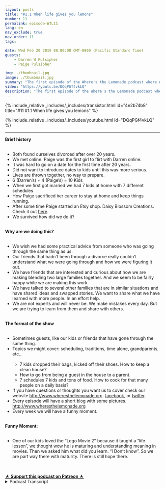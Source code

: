 ```yaml
---
layout: posts
title: "#1.1 When life gives you lemons"
number: 11
permalink: episode-WTL11
lang: en
nav_exclude: true
nav_order: 11
tags:

date: Wed Feb 20 2019 08:00:00 GMT-0800 (Pacific Standard Time)
guests:
    - Darren W Pulsipher
    - Paige Pulsipher

img: ./thumbnail.jpg
image: ./thumbnail.jpg
summary: "The first episode of the Where's the Lemonade podcast where we talk about why we are podcasting in the first place."
video: "https://youtu.be/DQqPGf4vkLQ"
description: "The first episode of the Where's the Lemonade podcast where we talk about why we are podcasting in the first place."
---
```


<div>
{% include_relative _includes/_includes/transistor.html id="4e2b74b8" title="#11 #1.1 When life gives you lemons" %}

{% include_relative _includes/_includes/youtube.html id="DQqPGf4vkLQ" %}
</div>

---

<html><head></head><body><div><strong>Brief history<br></strong><br></div><ul><li>Both found ourselves divorced after over 20 years.</li><li>We met online. Paige was the first girl to flirt with Darren online.</li><li>It was hard to go on a date for the first time after 20 years.</li><li>Did not want to introduce dates to kids until this was more serious.</li><li>Lives are thrown together, no way to prepare.</li><li>6 (Darren’s) + 4 (Paige’s) = 10 Kids</li><li>When we first got married we had 7 kids at home with 7 different schedules</li><li>How Paige sacrificed her career to stay at home and keep things running.</li><li>After some time Paige started an Etsy shop. Daisy Blossom Creations. Check it out <a href="https://www.etsy.com/shop/Daisyblossomcreation">here</a>.</li><li>We survived how did we do it?</li></ul><div><strong><br>Why are we doing this?<br></strong><br></div><ul><li>We wish we had some practical advice from someone who was going through the same thing as us.</li><li>Our friends that hadn't been through a divorce really couldn't understand what we were going through and how we were figuring it out.</li><li>We have friends that are interested and curious about how we are making blending two large families together. And we seem to be fairly happy while we are making this work.</li><li>We have talked to several other families that are in similar situations and have shared ideas and swapped stories. We want to share what we have learned with more people. In an effort help.</li><li>We are not experts and will never be. We make mistakes every day. But we are trying to learn from them and share with others.</li></ul><div><strong><br>The format of the show<br></strong><br></div><ul><li>Sometimes guests, like our kids or friends that have gone through the same thing.</li><li>Topics we might cover: scheduling, traditions, time alone, grandparents, etc...<br><br><ul><li>7 kids dropped their bags, kicked off their shoes. How to keep a clean house?</li><li>How to go from being a guest in the house to a parent.</li><li>7 schedules 7 kids and tons of food. How to cook for that many people on a daily basis?</li></ul></li><li>If you have questions or thoughts you want us to cover check our website <a href="http://www.wheresthelemonade.org">http://www.wheresthelemonade.org</a>. <a href="https://www.facebook.com/Wheres-the-Lemonade-1061203680747859/">facebook</a>, or <a href="https://twitter.com/wtlemonade">twitter</a>.</li><li>Every episode will have a short blog with some pictures. <a href="http://www.wheresthelemonade.org">http://www.wheresthelemonade.org</a></li><li>Every week we will have a funny moment.</li></ul><div><strong><br>Funny Moment:<br></strong><br></div><ul><li>One of our kids loved the “Lego Movie 2” because it taught a “life lesson”, we thought wow he is maturing and understanding meaning in movies. Then we asked him what did you learn. “I Don’t know”. So we are part way there with maturity. There is still hope there.</li></ul><div><br></div><div><br></div>
<strong>
  <a href="https://www.patreon.com/wheresthelemonade" target="_donate" rel="payment" title="★ Support this podcast on Patreon ★">★ Support this podcast on Patreon ★</a>
</strong></body></html>

<details>
<summary> Podcast Transcript </summary>

<p>﻿1</p>
<p>This is Darren and this is Page,and this is where's the lemonadewhere we try and figure outwhat to do with those lemonsthat are thrown at us or thrown at us.</p>
<p>Makes them lemonade, maybe.</p>
<p>I guess it depends on the week for sure.</p>
<p>In this episode, we're going to talk aboutwhy we're doing this podcast.</p>
<p>Why are we? I'm not exactly sure.</p>
<p>Maybe we'll figure it out. Sounds good.</p>
<p>So just a little bit about ourselves.</p>
<p>This is Darren and this is Page.</p>
<p>And after 20 years of marriage, we bothfound ourselves divorced and alone.</p>
<p>Yeah, we did.</p>
<p>It was a it was a tough time.</p>
<p>Very. Yeah.</p>
<p>I think anyone that's gone throughthat can relate to that.</p>
<p>Emotional turmoil and physical turmoil,</p>
<p>Everything that goes goes on in them.</p>
<p>Yeah, it's. It's difficult.</p>
<p>Difficult for the grown ups.</p>
<p>It's difficult for the kids.</p>
<p>It's just, you know, it's a bummer.</p>
<p>It's a major bummer.</p>
<p>That'swhen lemons are thrown at you, right?</p>
<p>Yes. Yes. So after some time, we.</p>
<p>We actually.</p>
<p>You'd been dating longer than I had.</p>
<p>And we actually met online.</p>
<p>We did.</p>
<p>In fact, you were the first personto flirt with me online.</p>
<p>Yes, I remember.</p>
<p>I was kind of burntout of of the online thing.</p>
<p>And I hadn't been on in a long time.</p>
<p>And I got on after a few months of a breakand there wasyour picture popped up and it said,you have a new member in your area.</p>
<p>So I sent you a little smiley face with awith a.</p>
<p>It was a flirt, you know, Flirt.</p>
<p>That's right.</p>
<p>And apparently, you hadyou had just gotten outjust five men on 5 minutes to spendall the time Photoshopping my picture.</p>
<p>That was 18 months old.</p>
<p>It wasn't 18.</p>
<p>Yeah, I was 18 months old. Huh.</p>
<p>And how many people?£30 lighter than what I was.</p>
<p>It was still me, though.</p>
<p>Bait and switch, but that's okay.</p>
<p>Just a little bit.</p>
<p>But it was. It was fine.</p>
<p>So I remember that the first date thatwe went on, it was really hard for me.</p>
<p>It's scary after,you know, 20 some odd years of,you know, Yeah,not doing that kind of thing.</p>
<p>And all suddenyou are doing that kind of thing.</p>
<p>It's it is.</p>
<p>It's weird and awkward and and Yeah,but we did.</p>
<p>In fact, we were.</p>
<p>I was your first date. Yup.</p>
<p>You were not my last.</p>
<p>No, no.</p>
<p>Because I did not want to bethe rebound girl.</p>
<p>No. So she actually insistedthat I date other girls,and he took that very seriously.</p>
<p>I had no problemonce I got used to it.</p>
<p>Yeah, I had no problem dating other girls.</p>
<p>Yeah, In fact, he was dating so many,he had to keep a spreadsheetto keep us all straight.</p>
<p>I actually did.</p>
<p>It's different when you're olderand there's kids involved becauseyou have something to talk about.</p>
<p>It's. They're each other's kids.</p>
<p>The family is so important to usand so whenwhen you start talkingabout other people's families,keeping all the namestrue, it's really, really difficult.</p>
<p>Oh, it sounds like it was a hard timefor you, dear.</p>
<p>It was.</p>
<p>I hardly got any sleep at all, rather.</p>
<p>But when we finally decided,hey, this is this is something serious.</p>
<p>This is something we want to to carry on.</p>
<p>We had to talk a lot about Whendo we introduce the kids to each other?</p>
<p>Yes, we were.</p>
<p>We had to make sure we were very seriousbefore we did that, because you don'twant to just throw the kids into,you know, a not serious relationship.</p>
<p>Right.</p>
<p>Because the kids become easily attachedto who you're dating.</p>
<p>And and it you break it off.</p>
<p>It can be pretty hard for them.</p>
<p>So before we introducethe kids to each other, we were datingonly late at night, basically afterwe would put the kids to bed.</p>
<p>Kids to bed? Yeah.</p>
<p>Then we would,you know, hang out at Walmart.</p>
<p>We had nowhere to go.</p>
<p>We couldn't go to WinCo movie theaters.</p>
<p>I would periodically have to goshopping at 10:00 at night.</p>
<p>My older kids were like, Oh, you have togo get chocolate chips again, Dad.</p>
<p>Yep, I'm off to get chocolate chips.</p>
<p>Don't wait up for me.</p>
<p>Yeah, Those chocolate chips are hiddenat the grocery store, apparently.</p>
<p>Yes, they are.</p>
<p>They take a long time to find so funny.</p>
<p>But we were throwing my six kids.</p>
<p>And your four kids all together. Yes.</p>
<p>And if people did not just addthat up. Yes.</p>
<p>We have ten children together.</p>
<p>In fact, when I started datingyou and I was telling my friendsabout you and your six children,they all said, run, run, run away.</p>
<p>Why would you get involvedwith somebody with six kids?</p>
<p>And I you know, I didn't feel like</p>
<p>I could be that that pickyand that choose, you know, when you'retrying to find someone with all the ages.</p>
<p>Took one day with meshe was she was I was smitten.</p>
<p>But do you know what I mean? You you can'tyou know, you have so many boxesyou want to check off, right?</p>
<p>When you're looking for someoneand you're looking for a good matchfor yourself and your family and your kidsand that's very different.</p>
<p>It's different. And so you.</p>
<p>I didn't feel like I could go, Nope,</p>
<p>You can't have more than you know,you can't have allyou can only have two kids.</p>
<p>You can only have brown hair.</p>
<p>You know, I just felt like</p>
<p>I had to be a little more open than that.</p>
<p>So only brown hair.</p>
<p>I have white hairand I have since we've been married.</p>
<p>So anyway, I did not run away.</p>
<p>No, you did not.</p>
<p>I stayed. Yeah, And I'm glad you did.</p>
<p>Well, great. I am. I'm very glad.</p>
<p>That's good to know.</p>
<p>So when when we actually got married,we actually had eight kids at home.</p>
<p>One was just getting readyto leave on a two year mission.</p>
<p>Right. So that was all chaotic.</p>
<p>And then then we had seven kids at homeliving with usat seven different schedules,at five different schools.</p>
<p>Yeah, it was it was crazy. It was crazy.</p>
<p>So we learned a lotfrom that blending experience.</p>
<p>And that's why we're doing this podcast.</p>
<p>Yeah, to just share our experiences.</p>
<p>We are not experts on anything at all.</p>
<p>Far from it.</p>
<p>You know, we're learning every day, butit's just we're hereto share our experiences.</p>
<p>And if somebody, someone out therecan benefit from listening tohow we're getting through things,then I'd be very happy.</p>
<p>Yeah, I, you know,with with all the at the beginning,with all that goingon, you were working as a bank teller?</p>
<p>No, I was working as a.</p>
<p>Oh, that's right. Banker.</p>
<p>My personal banker, actually. Yes.</p>
<p>I have been promoted to banker.</p>
<p>You were my personal bank.</p>
<p>I was your first.</p>
<p>How many accounts did we open up?</p>
<p>Oh, gosh, I don't know.</p>
<p>Yeah, it was in the Wells Fargo days, So,yes, we had to open so many accounts.</p>
<p>That's all done now. Butyeah, Iremember you were really sadthat you had to quit your banking job.</p>
<p>That is sarcasm in his voice.</p>
<p>No, I was not sad at all,but I did enjoy working.</p>
<p>But that was ait was a very stressful job.</p>
<p>A very stressful job.</p>
<p>So but we didn't we really didn't see how.</p>
<p>There was no way.</p>
<p>Yeah.</p>
<p>I mean, Darrenmade a lot more money than I did.</p>
<p>So it was a it was a no brainer that</p>
<p>I stay home.</p>
<p>But with sevenkids, seven different schedules,there was just practicallyno way that I could have.</p>
<p>I remember we were eating two dinnersand I</p>
<p>Yeah,because the kids were in swim and swim.</p>
<p>It was it was a really crazy time.</p>
<p>But we made it through it.</p>
<p>We did.</p>
<p>We did.</p>
<p>We we just kept on goingand kept on going.</p>
<p>We found some lemonadeevery once in a whilewhen it was more rarein those days to have lemonade.</p>
<p>So we're going to talk about some ofthose things in some of our episodes.</p>
<p>But it's funny because some of ourfriends are married friendsthat had gone through divorce.</p>
<p>They were watching us go through thisand they didn't know what to do. No.</p>
<p>And they even though they triedto be there for you and it's difficult.</p>
<p>It's difficult for thembecause they really can'thave the empathythat someone that has gone throughit will have so much as ourour friends try to be there for us.</p>
<p>It was they really couldn't understand.</p>
<p>Yeah, they couldn't understand.</p>
<p>So that's yeah, that'sone of the reasons we're doingthis is so that, hey,maybe they can hear our storynow that it's been some yearssince that's passed, you know,we have a little bit more perspective.</p>
<p>We're not in the throes of everythinggoing on, butwe also found other friends that have gonethrough the same thing as us.</p>
<p>Yes. Yes.</p>
<p>And I think there's a little bit of pull,you know, too, towards those people.</p>
<p>When you meet someone and go,oh, you've you've been through this too.</p>
<p>Yeah.</p>
<p>And you know, and we have some closefriends that are, you know, acouple of years in front of us as far asthey don't have any kids at home anymore.</p>
<p>Right.</p>
<p>And they went throughblending big families together.</p>
<p>So it's it's interesting talking to them,getting advice from them and tips.</p>
<p>And so we want to sharethose tips with more people.</p>
<p>And we know our our situationis pretty unique with such a big family.</p>
<p>But I think there's a lot of good tipsthat we learned along the way.</p>
<p>Yeah.</p>
<p>And people are always curious when theyfind out about our family situation,about how we are doing this,and we seem to be fairly happy doing it.</p>
<p>I think so. I mean, you know,we definitely have our moments inour days where things are notexactlyperfect, perfect, but it's never perfect.</p>
<p>You know, one of the things we learnedwas to laugh a lot.</p>
<p>Yes, that helps out quite a bit.</p>
<p>That does that.</p>
<p>That is actually very helpful.</p>
<p>You just have toto try and see the positive or the,you know, the the fun in it. Yes.</p>
<p>You know, whatever it is, sometimesit's laugh or cry.</p>
<p>And I'd always rather laugh.</p>
<p>And we play a lot of music.</p>
<p>Music is big.</p>
<p>Yeah, it's big in this house.</p>
<p>You're not ever find usgetting ready for school.</p>
<p>We ready for the day Without music.</p>
<p>Without music on itjust tears up the whole mood.</p>
<p>And if someone's really grumpy,all you have to do is turn some musicon and start dancing and everythingcalms down, right?</p>
<p>Especially eighties music.</p>
<p>It absolutely works every time.</p>
<p>Absolutely works every time.</p>
<p>But we're we'rethe show format is all about thingsthat we've learned.</p>
<p>So each episode as we go through thiswe'll talk about in depthone of one of the different thingsthat we've doneor that we've learnedis something that happened that week.</p>
<p>As we're still in the middle of this.</p>
<p>We still have kids at home.</p>
<p>Two of them are mine and one is yours.</p>
<p>And they're only, what, eight months apartbetween the three of them.</p>
<p>So yeah, just about.</p>
<p>Yeah.</p>
<p>So yeah, we've got 12, 13, 14,almost 14 year old in the house.</p>
<p>Yeah.</p>
<p>So have the three amigoswe like to call them. Yep.</p>
<p>And these three are really interesting.</p>
<p>They've all grown up together. They.</p>
<p>Yeah.</p>
<p>Where The older kids really, they kind ofgrew up but some were already gone.</p>
<p>Some of them were whilewe had a little bit of time left.</p>
<p>But it's interestingto see how things changedover these last yearswith the difference in the kids.</p>
<p>So we have several topicsthat that fit the kids in well,not just the kids,but our lives that have changed over time.</p>
<p>But we want to talk about those topics.</p>
<p>Yeah, I mean, there's it's funny,when we first sat down to make a listof all the topicsthat we could oh, my goodness,you know, have episodes on for a podcastbecause I was thinking, oh, you know,is there enough? Yes, there are enough.</p>
<p>And oh my goodness, we just kept writingand writing and writing topics.</p>
<p>I mean, one of themthat we'll be covering,you know, at some point is the scheduleswe mentioned that there were seven atwill, eight but seven kids really at homeand that seven different schedules.</p>
<p>And that was crazy.</p>
<p>We had you created a calendar with yeah,we use Google Calendar,which was a shared calendar.</p>
<p>My ex could see where the kids were.</p>
<p>She could put things on there.</p>
<p>It was the only waywe can keep things straight.</p>
<p>But everybody has their own color.</p>
<p>Everyone have their own color.</p>
<p>The older kids that had phones had theirschedule, they could make changes to it.</p>
<p>We could see what was going on.</p>
<p>It really saved us at the beginning.</p>
<p>Yes. Yeah, it really did.</p>
<p>You have to be so much more organizedwhen you're a blended familyand are having that many kids.</p>
<p>Yeah. Keep track of. Well, yeah.</p>
<p>And there were a lot like not only justkeeping track of the schedules,but having that many kidsfrom different familiesand with different expectationscomingall into one family was was difficult.</p>
<p>I mean, one of the things wasyou like a clean picked up house.</p>
<p>Yes, I do.</p>
<p>And youwanted it clean all the time.</p>
<p>And it was like a horde of elephantscoming home every day from school,not all at once, but it took like an hourand a half to get everyone home, right?</p>
<p>Well, and they would walk in and there'sseven backpacks and, you know, shoes.</p>
<p>Everybody walks in, dropstheir backpack, kicks off their shoes,opens up their homework, get stuff out.</p>
<p>All the teenage boysread the refrigerator,everyone's in the kitchen getting a snack.</p>
<p>And I'm just kind of freaking out, going.</p>
<p>In fact, I remember I came home once.</p>
<p>You were upstairs in your room crying.</p>
<p>There were some tears involved,and all seven of my childrenwere in the family roomwatching TV with all of their stuff.</p>
<p>With all their stuff laying about. Yeah.</p>
<p>And I went upstairs,asked you how you're doing.</p>
<p>I could tell how you were doing.</p>
<p>Yeah, I know exactly what I was doing.</p>
<p>I came downand I think I shocked all of the children.</p>
<p>Yours and mine both.</p>
<p>Yes. I think that I could hear youfrom upstairs through my tears.</p>
<p>Even I could hear you.</p>
<p>It was important that the that the kidsall saw how important you were to me.</p>
<p>Your kids and my kids both.</p>
<p>Right.</p>
<p>And I'll tell you what.</p>
<p>Since in our househas always been picked up and not always,but it's a battle every day.</p>
<p>But you have to see I'm torn.</p>
<p>That's where I attribute you. Yes.</p>
<p>The kids on top.</p>
<p>Yeah.</p>
<p>And Paige stays on top of the kids? Yes.</p>
<p>When they comein, they know what the rules are.</p>
<p>And if they don't do it,</p>
<p>I mean, it's like instant.</p>
<p>Yes, we address it right away. Not later.</p>
<p>And our house.</p>
<p>Our house is always picked up.</p>
<p>It is there.</p>
<p>They they are so good at it now.</p>
<p>In fact, so muchso that even the neighbor kidsand you would wonderwhy would you have neighbor kids over?</p>
<p>Oh, we love having people over.</p>
<p>Oh, there are kids here all the time.</p>
<p>Sometimes</p>
<p>I think we have more than ten kids.</p>
<p>Oh, I love it.</p>
<p>But even the neighbor kids come overand it's really funny.</p>
<p>They walk in the front door, they'll comehome from school, come to our house.</p>
<p>No, hang their backpacks up, take theirshoes off, put them in the Cubbies.</p>
<p>Yeah.</p>
<p>And you even had some of your friends hereand their kids have walked inand done this.</p>
<p>And they're like going, What in the world?</p>
<p>They don't do that in our house.</p>
<p>I'm like, Well,you haven't gotten mad at them, I guess.</p>
<p>Yeah. Or it's just consistency.</p>
<p>It's consistency and they know thatthey can go in the kitchen.</p>
<p>I'm very free.</p>
<p>They can have a snack, you know, I'm veryfree with what they do in the kitchen.</p>
<p>As long as and all the neighborhood kidsknow, all of our kids know they clean itup, they haveto put their dish in the dishwasheror I don't do dishes in the sink, ever.</p>
<p>Those are not in the sink.</p>
<p>So it's interestingbecause that consistency that wasand we're going to talk about thatin one of our episodes.</p>
<p>So the topic of consistency in discipline,consistency and house rulesand things like that are extremely.</p>
<p>Yes, Yeah, that'll definitely be a topichow we handle discipline withyou, with your kids.</p>
<p>I mean, with my kids, that's,that's a whole Well,and then also the three amigosthat have been raised together. Yes.</p>
<p>Because they were little.</p>
<p>They were little.</p>
<p>So they they only know they really onlyremember this kind of life.</p>
<p>Right. Right.</p>
<p>Our blended life,which is, you know, it's good and bad.</p>
<p>Right.</p>
<p>And one of the topics we will alsodiscuss iswhen I met you,you had just bought this houseand it was a large houseand a seven bedroom.</p>
<p>So it I needed enough for my kids right?</p>
<p>Yes. Yes.</p>
<p>And so I moved in to your houseand I felt like a guest in the beginning.</p>
<p>Yeah, yeah, yeah,</p>
<p>I can imagine you were, but I had nothing.</p>
<p>Is this is a blank canvas canvas.</p>
<p>I was literally in this housesix months. Yeah.</p>
<p>Before we got married.</p>
<p>It was.</p>
<p>It was a blank canvas waiting for me.</p>
<p>Except for one area.</p>
<p>Well,you just told me there was one picture.</p>
<p>You said I could do whatever I wanted,but there was one picture that you did.</p>
<p>That's my George Washington picture.</p>
<p>And I love that picture.</p>
<p>Valley Forge picture.</p>
<p>So but so I have traveled a lotthroughout my career, and I've captureda bunch of little trinketsfrom every place I've gone.</p>
<p>So piece of the Berlin Wall, some other,you know, trinkets from Japan and Chinaand South America.</p>
<p>And I had them allin the entertainment center in the familyroom, and thingsstarted disappearing from there.</p>
<p>And I didn't know where they were going.</p>
<p>Well, just one at a time.</p>
<p>I had a strategy.</p>
<p>Yes, because you told me</p>
<p>I could do whatever I wantedand you didn't careexcept for that one picture.</p>
<p>So I would take away onetrinket at a time and put it away,thinking maybe you wouldn't know.</p>
<p>I didn't want to hurt your feelings,but I also you a wait I had in my mindhow I wanted to decorate the house.</p>
<p>And so, you know, it was each dayanother trinket would disappear.</p>
<p>And then one day I was like, Forget it.</p>
<p>And I just took them all down.</p>
<p>Yeah, that's the only time</p>
<p>I recognize that anything was gone.</p>
<p>I went, Well, where did everything go?</p>
<p>You know?</p>
<p>But it was fine because I realizedhow you were feeling in this houseand you have made it.</p>
<p>You've made it our home.</p>
<p>Yes, it's our home now,but that's a whole topic.</p>
<p>We will discusshow how you go from feeling like a guestin your own familyto being part of the family.</p>
<p>Exactly.</p>
<p>And that being part of the familyis another topic we talk about.</p>
<p>It's a we have to remember thatour kids are not ours.</p>
<p>Yeah, they are oursand and someone else's too.</p>
<p>So we have like pictures of our familiesbefore we were divorced.</p>
<p>Yeah.</p>
<p>And they're in the house, our exes and.</p>
<p>Yeah, and the kids thereand they're on the wall.</p>
<p>The kids see them. We talk about it.</p>
<p>It's importantthat they have a feeling of belonging.</p>
<p>We don't ever want the kids to thinkthat we are trying to forgetabout that part of our livesbecause we are not.</p>
<p>That was, you know,</p>
<p>I will never regret that time of our life.</p>
<p>It was wonderful.</p>
<p>We you know, those are well,it's it's who makes us who we are,who we are and who the kids are.</p>
<p>And so we definitely like tocelebrate our past, not try and forget it.</p>
<p>Yeah, absolutely. Yeah.</p>
<p>So and then also another interesting thingwhen you when you first came over,</p>
<p>I mean, the swim thing was crazy becausewe had all of our all my kids swimming.</p>
<p>So swim was at the worst timepossible at dinnertime. Oh,terrible.</p>
<p>And also it was a little difficultat first learninghow to cook for nine, ten people.</p>
<p>Well, I didn't know because when I movedin with you, I only had two kids at home.</p>
<p>My oldest two were already at college,and so I was used to cooking forjust us three, whichthere wasn't a lot of cookinggoing on at all because I guess Sam was sosmall, was small, and I was workinguntil 6:00, so I didn't go home till 630.</p>
<p>I was exhausted.</p>
<p>I the last thing I wanted to do was cook.</p>
<p>So we were having,you know, frozen food or whatever. Butso I wanted to impress everyonewith these lovely meals that I would makeand she'd cook for an hour.</p>
<p>There was there was plenty of food. Yes.</p>
<p>I mean, Darren would come home from workand he would see thismassive casserolethat I and he was like, Oh, yeah.</p>
<p>And I'm like, Is this too much?</p>
<p>I don't know. We'll find out.</p>
<p>And frankly, the boys at the time,we have, what, three teenagers swimming.</p>
<p>They could have eaten everythingthat we cooked.</p>
<p>Yes, Yes.</p>
<p>But I'm the only one.</p>
<p>Well, yeah,there's only a couple of us in the family.</p>
<p>I like leftovers.</p>
<p>Yeah. It's not you.</p>
<p>You really like leftovers.</p>
<p>And I like leftovers for lunch,</p>
<p>But maybe not for dinner.</p>
<p>Yeah, Yeah. So? But we figured it out.</p>
<p>We figured it out just in timefor us to have only three kids at home.</p>
<p>So, yeah, I.</p>
<p>So, you know, we share the cookingquite a bit, actually,but that's a whole nother topic.</p>
<p>Yeah.</p>
<p>Cooking and planning for,you know, kids for half the time and kidsfor all the time.</p>
<p>It's because we have Darren'skids half the time,and we have my kids 100% of the time.</p>
<p>So we never are alone by ourselves.</p>
<p>We always have kids, which is, you know,that's what normal people.</p>
<p>That's when all families have their kidsall the time.</p>
<p>Well,then we talk about time spending alone.</p>
<p>In fact, in our next episode,you guys will hear abouthow important it is to spend alonetime together.</p>
<p>Yes, that is that is a very importantthing to do in a second marriage. Andyeah, we we relish that time together.</p>
<p>We absolutely doand enjoy every minute of it.</p>
<p>But yeah, that's our next hour.</p>
<p>Yeah. So yeah.</p>
<p>So tune in to our next episodeto hear about that.</p>
<p>One more thingwe we've kicked this off is brandnew for us, so we'retrying to get everything all figured out.</p>
<p>We do have a Facebook page.</p>
<p>You can check it out.</p>
<p>Where's the lemonade with question mark?</p>
<p>And you can see that there arewe also have a Twitter feedwhich is w t lemonade.</p>
<p>What, the lemonade?</p>
<p>No, Where is the lemonade?</p>
<p>And and hopefully you.</p>
<p>We also have a blog out there, too,which is attachedto each one of our podcastswhere you can see picturesof what's happened that weekor the subject that we're talking about.</p>
<p>So it should be a lot of fun.</p>
<p>You're handling all that stuff.</p>
<p>I'm I'm I'm not into it.</p>
<p>Oh, you're going have to learn.</p>
<p>We will figure we will figure this out.</p>
<p>I am not a social media kind of girl,but you're you're really good at handlingthis baby. Oh, okay. We'll see.</p>
<p>Another thing that we have in eachone of our episodes isa funny moment for the week.</p>
<p>And there's loads of themand there are loads of themand I think it's been funthat we since we wrote this down, Hey,we got to have,have to have a funny moment for each week.</p>
<p>Oh, it's great,because as soon as we get onewe write it downand you know, yeah, it's great.</p>
<p>So this weekwe chose something really funny.</p>
<p>We recently saw the Lego</p>
<p>Movie, The Lego two, Sorry, Lego two.</p>
<p>The second part. Second part. Right.</p>
<p>Not to confuse with Lego two,the first partwhich hasn't been produced yet,</p>
<p>I'm sure that will be a prequel someday.</p>
<p>And our youngest.</p>
<p>Yes, he said weafter we saw the movie, we came home,we were talking about it and he said,</p>
<p>I, you know, one of the reasons</p>
<p>I really likethe Lego moviesis because they have a life message,you know, just a really good messageabout how to live your life.</p>
<p>And I said, Oh, and I'm thinking, wow, youknow, there are 12 year olds growing up.</p>
<p>He's catching on.</p>
<p>The things he can't do, his,you know, messages in the movies.</p>
<p>And so I said, Oh, that's great.</p>
<p>So what is the message?</p>
<p>He's like, I don't know.</p>
<p>So he just he heard somebody say,you know, all these movies are good.</p>
<p>They have messages in them.</p>
<p>And so he just repeated it.</p>
<p>But he has he's like, I have no idea.</p>
<p>I'm like, oh, well, we're not as far alongas we thought, but it'll get there.</p>
<p>But, you know, it is interestingbecause the message forfor that movieis kind of like the message of our blog.</p>
<p>Yeah, it's that at the end it'severything's not awesome song.</p>
<p>Everything is not always awesomeeven though I would lovefor everything to be awesome all the timebecause I do,</p>
<p>I like to have fun and be happy.</p>
<p>Like that's my thing.</p>
<p>But it's not always.</p>
<p>It's not. It's not always awesome.</p>
<p>No, but we always try and find waysto overcome that. Yes.</p>
<p>And that's why we say, Well,where's the lemonade?</p>
<p>When lemons are thrown at us,sometimes it's hard to find the lemonadeand maybe it won't be lemonade.</p>
<p>Maybe it'll just be something else.</p>
<p>And lemon zest, lemons,maybe it'll lose it.</p>
<p>Maybe it'll be lemon squares,which are delicious.</p>
<p>But it's still not what you were goingfor. Right?</p>
<p>Right, exactly. Just like, you know,we didn't expect to find ourselves.</p>
<p>And divorced.</p>
<p>No, not at all. In fact,we've said this many times.</p>
<p>We wish our kids wouldn't have ever gonethrough that situation.</p>
<p>Absolutely. And even ourselves.</p>
<p>Yeah. Yeah.</p>
<p>And that throws people off.</p>
<p>We don't we would not havewished this on ourselves at all.</p>
<p>And it's hard it's going to be hardfor our kids and us the rest of our lives.</p>
<p>And so, yes.</p>
<p>Do we wish that it never happened?</p>
<p>Absolutely. Absolutely.</p>
<p>Even though we love each other dearlyand we can't even imagine beingwithout each other. No.</p>
<p>But if we had a choice, we wouldn'thave gone through what we went through.</p>
<p>No, no, because it really stinks.</p>
<p>But here we are, baby. Here we are.</p>
<p>So we're trying our best.</p>
<p>And we've had loads of lemonade.</p>
<p>We've hadwe have of just sucking on a lemon.</p>
<p>Yes, we have.</p>
<p>And we've had lemon squares, David,</p>
<p>Like sucking on lemons.</p>
<p>Our one son really likes.</p>
<p>Just a second, Lemon.</p>
<p>We had to stop doing itbecause it's bad for his teeth.</p>
<p>Exactly. So.</p>
<p>So anyway, so hey, maybe there's peopleout there that just want the lemons.</p>
<p>I don't know, but.</p>
<p>But we've had, you know,all kinds of happy, happy, happy times.</p>
<p>But it doesn't.</p>
<p>But it requires effort.</p>
<p>Absolutely. Right.</p>
<p>Attitude, adjustment,effort, lots and lots of it.</p>
<p>And letting some things just go.</p>
<p>Let it go. That's right.</p>
<p>So tune in to our our podcast.</p>
<p>Go ahead and subscribe to our podcast andwe look forward to talking to you guys.</p>
<p>We're open for suggestions and topicsthat you want usto talk about andsee you next time.</p>
<p>Yeah, go make some lemonade.</p>
<p>On our nextepisode, we're going to talk aboutspending time alone together.</p>
<p>My favorite time.</p>

</details>
